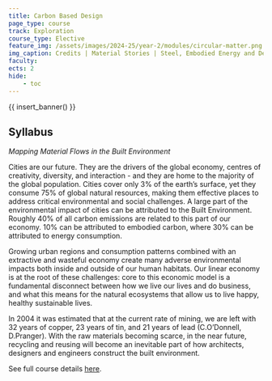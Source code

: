 ```yaml
---
title: Carbon Based Design
page_type: course
track: Exploration
course_type: Elective
feature_img: /assets/images/2024-25/year-2/modules/circular-matter.png
img_caption: Credits | Material Stories | Steel, Embodied Energy and Design, D.Benjamin. Columbia University GSAPP
faculty:
ects: 2
hide:
    - toc
---
```


{{ insert_banner() }}

## Syllabus

*Mapping Material Flows in the Built Environment*

Cities are our future. They are the drivers of the global economy, centres of creativity, diversity, and  interaction - and they are home to the majority of the global population. Cities cover only 3% of the earth’s surface, yet they consume 75% of global natural resources, making them effective places to address critical environmental and social challenges. A large part of the environmental impact of cities can be attributed to the Built Environment. Roughly 40% of all carbon emissions are related to this part of our economy. 10% can be attributed to embodied carbon, where 30% can be attributed to energy consumption.

Growing urban regions and consumption patterns combined with an extractive and wasteful economy create many adverse environmental impacts both inside and outside of our human habitats. Our linear economy is at the root of these challenges: core to this economic model is a fundamental disconnect between how we live our lives and do business, and what this means for the natural ecosystems that allow us to live happy, healthy sustainable lives.

In 2004 it was estimated that at the current rate of mining, we are left with 32 years of copper, 23 years of tin, and 21 years of lead (C.O’Donnell, D.Pranger). With the raw materials becoming scarce, in the near future, recycling and reusing will become an inevitable part of how architects, designers and engineers construct the built environment.

See full course details [here](https://blog.iaac.net/course/maa02-mact02-maebb02-mdef02-circular-matter/).
